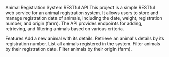 Animal Registration System RESTful API
This project is a simple RESTful web service for an animal registration system. It allows users to store and manage registration data of animals, including the date, weight, registration number, and origin (farm). The API provides endpoints for adding, retrieving, and filtering animals based on various criteria.

Features
Add a new animal with its details.
Retrieve an animal's details by its registration number.
List all animals registered in the system.
Filter animals by their registration date.
Filter animals by their origin (farm).
